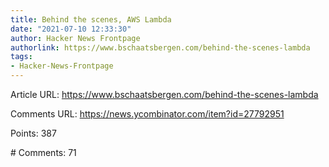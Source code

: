 ```yaml
---
title: Behind the scenes, AWS Lambda
date: "2021-07-10 12:33:30"
author: Hacker News Frontpage
authorlink: https://www.bschaatsbergen.com/behind-the-scenes-lambda
tags:
- Hacker-News-Frontpage
---
```


<p>Article URL: <a href="https://www.bschaatsbergen.com/behind-the-scenes-lambda">https://www.bschaatsbergen.com/behind-the-scenes-lambda</a></p>
<p>Comments URL: <a href="https://news.ycombinator.com/item?id=27792951">https://news.ycombinator.com/item?id=27792951</a></p>
<p>Points: 387</p>
<p># Comments: 71</p>
